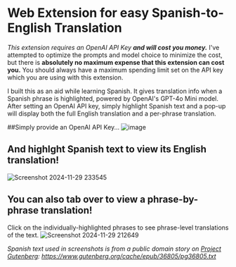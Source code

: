 # Web Extension for easy Spanish-to-English Translation

_This extension requires an OpenAI API Key **and will cost you money.**_ I've attempted to optimize the prompts and model choice to minimize the cost, but there is **absolutely no maximum expense that this extension can cost you.** You should always have a maximum spending limit set on the API key which you are using with this extension.

I built this as an aid while learning Spanish. It gives translation info when a Spanish phrase is highlighted, powered by OpenAI's GPT-4o Mini model. After setting an OpenAI API key, simply highlight Spanish text and a pop-up will display both the full English translation and a per-phrase translation.


##Simply provide an OpenAI API Key...
![image](https://github.com/user-attachments/assets/008688f2-d2b7-4091-aa1c-fafbe835bd45)


## And highlght Spanish text to view its English translation!
![Screenshot 2024-11-29 233545](https://github.com/user-attachments/assets/30d3c9bf-1ce1-4413-94c3-39df9d6240d1)


## You can also tab over to view a phrase-by-phrase translation!
Click on the individually-highlighted phrases to see phrase-level translations of the text.
![Screenshot 2024-11-29 212649](https://github.com/user-attachments/assets/dbf477ea-d837-423e-8613-a837f940e66c)



_Spanish text used in screenshots is from a public domain story on [Project Gutenberg](https://www.gutenberg.org/): https://www.gutenberg.org/cache/epub/36805/pg36805.txt_
